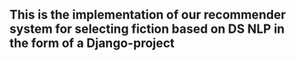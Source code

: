 ## This is the implementation of our recommender system for selecting fiction based on DS NLP in the form of a Django-project

